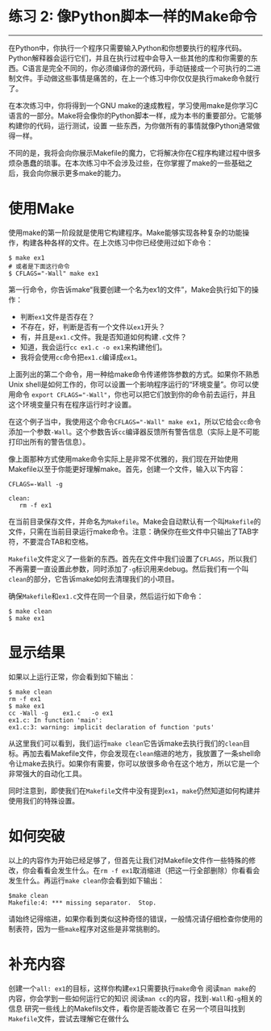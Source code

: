 # 练习 2: 像Python脚本一样的Make命令 #

----------

在Python中，你执行一个程序只需要输入Python和你想要执行的程序代码。Python解释器会运行它们，并且在执行过程中会导入一些其他的库和你需要的东西。C语言是完全不同的，你必须编译你的源代码，手动链接成一个可执行的二进制文件。手动做这些事情是痛苦的，在上一个练习中你仅仅是执行make命令就行了。

在本次练习中，你将得到一个GNU make的速成教程，学习使用make是你学习C语言的一部分。Make将会像你的Python脚本一样，成为本书的重要部分。它能够构建你的代码，运行测试，设置
一些东西，为你做所有的事情就像Python通常做得一样。

不同的是，我将会向你展示Makefile的魔力，它将解决你在C程序构建过程中很多烦杂愚蠢的琐事。在本次练习中不会涉及过些，在你掌握了make的一些基础之后，我会向你展示更多make的能力。

# 使用Make #
使用make的第一阶段就是使用它构建程序。Make能够实现各种复杂的功能操作，构建各种各样的文件。在上次练习中你已经使用过如下命令：
```
$ make ex1
# 或者是下面这行命令
$ CFLAGS="-Wall" make ex1
```
第一行命令，你告诉make“我要创建一个名为ex1的文件”，Make会执行如下的操作：
- 判断`ex1`文件是否存在？
- 不存在，好，判断是否有一个文件以`ex1`开头？
- 有，并且是`ex1.c`文件。我是否知道如何构建`.c`文件？
- 知道，我会运行`cc ex1.c -o ex1`来构建他们。
- 我将会使用`cc`命令把`ex1.c`编译成`ex1`。

上面列出的第二个命令，用一种给make命令传递修饰参数的方式。如果你不熟悉Unix shell是如何工作的，你可以设置一个影响程序运行的“环境变量”。你可以使用命令 `export CFLAGS="-Wall"`，你也可以把它们放到你的命令前去运行，并且这个环境变量只有在程序运行时才设置。

在这个例子当中，我使用这个命令`CFLAGS="-Wall" make ex1`，所以它给会`cc`命令添加一个参数`-Wall`。这个参数告诉`cc`编译器反馈所有警告信息（实际上是不可能打印出所有的警告信息）。

像上面那种方式使用make命令实际上是非常不优雅的，我们现在开始使用Makefile以至于你能更好理解make。首先，创建一个文件，输入以下内容：
```
CFLAGS=-Wall -g

clean:
   rm -f ex1
```
在当前目录保存文件，并命名为`Makefile`。Make会自动默认有一个叫`Makefile`的文件，只需在当前目录运行make命令。注意：确保你在些文件中只输出了TAB字符，不要混合TAB和空格。

`Makefile`文件定义了一些新的东西。首先在文件中我们设置了`CFLAGS`，所以我们不再需要一直设置此参数，同时添加了`-g`标识用来debug。然后我们有一个叫`clean`的部分，它告诉make如何去清理我们的小项目。

确保`Makefile`和`ex1.c`文件在同一个目录，然后运行如下命令：
```
$ make clean
$ make ex1
```

# 显示结果 #

如果以上运行正常，你会看到如下输出：
```
$ make clean
rm -f ex1
$ make ex1
cc -Wall -g    ex1.c   -o ex1
ex1.c: In function 'main':
ex1.c:3: warning: implicit declaration of function 'puts'
```
从这里我们可以看到，我们运行`make clean`它告诉make去执行我们的`clean`目标。再加去看Makefile文件，你会发现在`clean`缩进的地方，我放置了一条shell命令让make去执行。如果你有需要，你可以放很多命令在这个地方，所以它是一个非常强大的自动化工具。

同时注意到，即使我们在`Makefile`文件中没有提到`ex1`，`make`仍然知道如何构建并使用我们的特殊设置。

# 如何突破 #

以上的内容作为开始已经足够了，但首先让我们对Makefile文件作一些特殊的修改，你会看看会发生什么。在`rm -f ex1`取消缩进（把这一行全部删除）你看看会发生什么。再运行`make clean`你会看到如下输出：
```
$make clean
Makefile:4: *** missing separator.  Stop.
```
请始终记得缩进，如果你看到类似这种奇怪的错误，一般情况请仔细检查你使用的制表符，因为一些`make`程序对这些是非常挑剔的。

# 补充内容 #
创建一个`all: ex1`的目标，这样你构建`ex1`只需要执行`make`命令
阅读`man make`的内容，你会学到一些如何运行它的知识
阅读`man cc`的内容，找到`-Wall`和`-g`相关的信息
研究一些线上的Makefils文件，看你是否能改善它
在另一个项目叫找到`Makefile`文件，尝试去理解它在做什么
